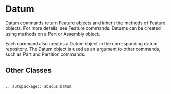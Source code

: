 # Datum

Datum commands return Feature objects and inherit the methods of Feature objects. For more details, see Feature commands. Datums can be created using methods on a Part or Assembly object.

Each command also creates a Datum object in the corresponding datum repository. The Datum object is used as an argument to other commands, such as Part and Partition commands.

## Other Classes

```{eval-rst}

.. autopackage:: abaqus.Datum
```
